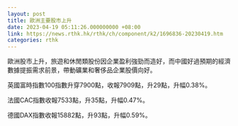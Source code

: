 ```yaml
---
layout: post
title: 歐洲主要股市上升
date: 2023-04-19 05:11:26.000000000 +08:00
link: https://news.rthk.hk/rthk/ch/component/k2/1696836-20230419.htm
categories: rthk
---
```


歐洲股市上升，旅遊和休閒類股份因企業盈利強勁而造好，而中國好過預期的經濟數據提振需求前景，帶動礦業和奢侈品企業股價向好。

英國富時指數100指數升穿7900點，收報7909點，升29點，升幅0.38%。

法國CAC指數收報7533點，升35點，升幅0.47%。

德國DAX指數收報15882點，升93點，升幅0.59%。
